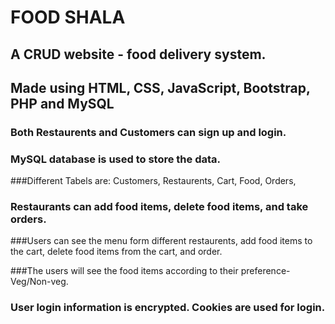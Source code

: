 # FOOD SHALA

## A CRUD website - food delivery system.

## Made using HTML, CSS, JavaScript, Bootstrap, PHP and MySQL

### Both Restaurents and Customers can sign up and login.

### MySQL database is used to store the data.

###Different Tabels are: Customers, Restaurents, Cart, Food, Orders,

### Restaurants can add food items, delete food items, and take orders.

###Users can see the menu form different restaurents, add food items to the cart, delete food items from the cart, and order.

###The users will see the food items according to their preference- Veg/Non-veg.

### User login information is encrypted. Cookies are used for login. 
